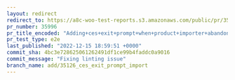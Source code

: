 ```yaml
---
layout: redirect
redirect_to: https://a8c-woo-test-reports.s3.amazonaws.com/public/pr/35996/e2e/index.html
pr_number: 35996
pr_title_encoded: "Adding+ces+exit+prompt+when+product+importer+abandoned"
pr_test_type: e2e
last_published: "2022-12-15 18:59:51 +0000"
commit_sha: 4bc3e728625061262491df1ce99b4faddc0a9016
commit_message: "Fixing linting issue"
branch_name: add/35126_ces_exit_prompt_import
---
```

